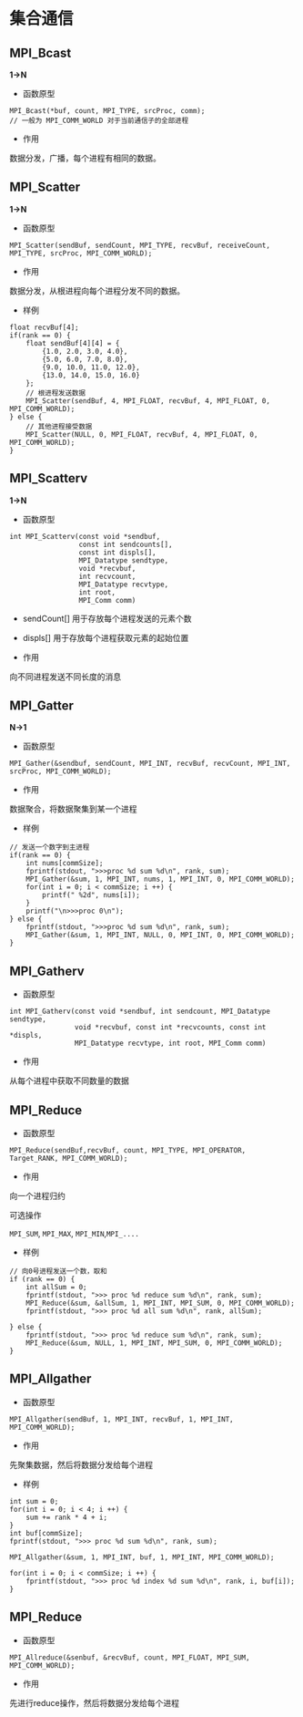 # 集合通信

## MPI_Bcast

**1->N**

* 函数原型

````
MPI_Bcast(*buf, count, MPI_TYPE, srcProc, comm);
// 一般为 MPI_COMM_WORLD 对于当前通信子的全部进程
````

* 作用

数据分发，广播，每个进程有相同的数据。


## MPI_Scatter

**1->N**

* 函数原型

````
MPI_Scatter(sendBuf, sendCount, MPI_TYPE, recvBuf, receiveCount, MPI_TYPE, srcProc, MPI_COMM_WORLD);
````

* 作用

数据分发，从根进程向每个进程分发不同的数据。


* 样例

````
float recvBuf[4];
if(rank == 0) {
    float sendBuf[4][4] = {
        {1.0, 2.0, 3.0, 4.0},
        {5.0, 6.0, 7.0, 8.0},
        {9.0, 10.0, 11.0, 12.0},
        {13.0, 14.0, 15.0, 16.0}
    };
    // 根进程发送数据
    MPI_Scatter(sendBuf, 4, MPI_FLOAT, recvBuf, 4, MPI_FLOAT, 0, MPI_COMM_WORLD);
} else {
    // 其他进程接受数据
    MPI_Scatter(NULL, 0, MPI_FLOAT, recvBuf, 4, MPI_FLOAT, 0, MPI_COMM_WORLD);
}
````



## MPI_Scatterv


**1->N**

* 函数原型

```
int MPI_Scatterv(const void *sendbuf,
                 const int sendcounts[],
                 const int displs[],
                 MPI_Datatype sendtype,
                 void *recvbuf,
                 int recvcount,
                 MPI_Datatype recvtype,
                 int root,
                 MPI_Comm comm)
```
* sendCount[] 用于存放每个进程发送的元素个数
* displs[] 用于存放每个进程获取元素的起始位置

* 作用

向不同进程发送不同长度的消息


## MPI_Gatter


**N->1**

* 函数原型


```
MPI_Gather(&sendbuf, sendCount, MPI_INT, recvBuf, recvCount, MPI_INT, srcProc, MPI_COMM_WORLD);
```

* 作用

数据聚合，将数据聚集到某一个进程

* 样例

```
// 发送一个数字到主进程
if(rank == 0) {
    int nums[commSize];
    fprintf(stdout, ">>>proc %d sum %d\n", rank, sum);
    MPI_Gather(&sum, 1, MPI_INT, nums, 1, MPI_INT, 0, MPI_COMM_WORLD);
    for(int i = 0; i < commSize; i ++) {
        printf(" %2d", nums[i]);
    }
    printf("\n>>>proc 0\n");
} else {
    fprintf(stdout, ">>>proc %d sum %d\n", rank, sum);
    MPI_Gather(&sum, 1, MPI_INT, NULL, 0, MPI_INT, 0, MPI_COMM_WORLD);
}
```

## MPI_Gatherv

* 函数原型


````
int MPI_Gatherv(const void *sendbuf, int sendcount, MPI_Datatype sendtype,
                void *recvbuf, const int *recvcounts, const int *displs,
                MPI_Datatype recvtype, int root, MPI_Comm comm)
````

* 作用

从每个进程中获取不同数量的数据



## MPI_Reduce


* 函数原型

```
MPI_Reduce(sendBuf,recvBuf, count, MPI_TYPE, MPI_OPERATOR, Target_RANK, MPI_COMM_WORLD);
```

* 作用

向一个进程归约

可选操作

`MPI_SUM`, `MPI_MAX`, `MPI_MIN`,`MPI_....`

* 样例

````
// 向0号进程发送一个数，取和
if (rank == 0) {
    int allSum = 0;
    fprintf(stdout, ">>> proc %d reduce sum %d\n", rank, sum);
    MPI_Reduce(&sum, &allSum, 1, MPI_INT, MPI_SUM, 0, MPI_COMM_WORLD);
    fprintf(stdout, ">>> proc %d all sum %d\n", rank, allSum);

} else {
    fprintf(stdout, ">>> proc %d reduce sum %d\n", rank, sum);
    MPI_Reduce(&sum, NULL, 1, MPI_INT, MPI_SUM, 0, MPI_COMM_WORLD);
}
````


## MPI_Allgather

* 函数原型

```
MPI_Allgather(sendBuf, 1, MPI_INT, recvBuf, 1, MPI_INT, MPI_COMM_WORLD);
```

* 作用

先聚集数据，然后将数据分发给每个进程

* 样例

```
int sum = 0;
for(int i = 0; i < 4; i ++) {
    sum += rank * 4 + i;
}
int buf[commSize];
fprintf(stdout, ">>> proc %d sum %d\n", rank, sum);

MPI_Allgather(&sum, 1, MPI_INT, buf, 1, MPI_INT, MPI_COMM_WORLD);

for(int i = 0; i < commSize; i ++) {
    fprintf(stdout, ">>> proc %d index %d sum %d\n", rank, i, buf[i]);
}
```



## MPI_Reduce

* 函数原型

```
MPI_Allreduce(&senbuf, &recvBuf, count, MPI_FLOAT, MPI_SUM, MPI_COMM_WORLD);
```

* 作用

先进行reduce操作，然后将数据分发给每个进程
